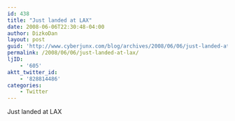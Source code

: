 ```yaml
---
id: 438
title: "Just landed at LAX"
date: 2008-06-06T22:30:48-04:00
author: DizkoDan
layout: post
guid: 'http://www.cyberjunx.com/blog/archives/2008/06/06/just-landed-at-lax/'
permalink: /2008/06/06/just-landed-at-lax/
ljID:
    - '605'
aktt_twitter_id:
    - '828814486'
categories:
    - Twitter
---
```


Just landed at LAX
